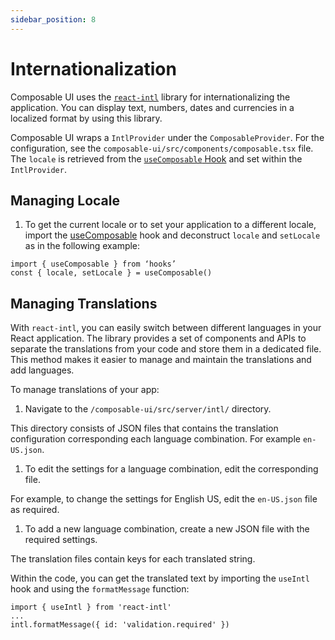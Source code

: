 ```yaml
---
sidebar_position: 8
---
```

# Internationalization

Composable UI uses the [`react-intl`](https://formatjs.io/docs/getting-started/installation/) library for internationalizing the application. You can display text, numbers, dates and currencies in a localized format by using this library.

Composable UI wraps a `IntlProvider` under the `ComposableProvider`. For the configuration, see the `composable-ui/src/components/composable.tsx` file. The `locale` is retrieved from the [`useComposable` Hook](/docs/essentials/composition/hooks#useComposable) and set within the `IntlProvider`.

## Managing Locale

1. To get the current locale or to set your application to a different locale, import the [useComposable](/docs/essentials/composition/hooks#usecomposable) hook and deconstruct `locale` and `setLocale` as in the following example:

 ```tsx
 import { useComposable } from ‘hooks’
 const { locale, setLocale } = useComposable()
 ```

## Managing Translations

With `react-intl`, you can easily switch between different languages in your React application. The library provides a set of components and APIs to separate the translations from your code and store them in a dedicated file. This method makes it easier to manage and maintain the translations and add languages.

To manage translations of your app:

1. Navigate to the `/composable-ui/src/server/intl/` directory.

  This directory consists of JSON files that contains the translation configuration corresponding each language combination. For example `en-US.json`.
1. To edit the settings for a language combination, edit the corresponding file.

  For example, to change the settings for English US, edit the `en-US.json` file as required.
1. To add a new language combination, create a new JSON file with the required settings.

  The translation files contain keys for each translated string.

Within the code, you can get the translated text by importing the `useIntl` hook and using the `formatMessage` function:

```tsx
import { useIntl } from 'react-intl'
...
intl.formatMessage({ id: 'validation.required' })
```
